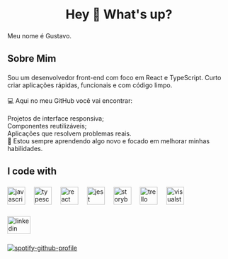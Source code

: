 <h1 align="center">Hey 👋 What's up?</h1>

###

<p align="left">Meu nome é Gustavo.</p>

###

<h2 align="left">Sobre Mim</h2>

###

<p align="left">Sou um desenvolvedor front-end com foco em React e TypeScript. Curto criar aplicações rápidas, funcionais e com código limpo.<br><br>💻 Aqui no meu GitHub você vai encontrar:<br><br>Projetos de interface responsiva;<br>Componentes reutilizáveis;<br>Aplicações que resolvem problemas reais.<br>🎯 Estou sempre aprendendo algo novo e focado em melhorar minhas habilidades.</p>

###

<h2 align="left">I code with</h2>

###

<div align="left">
  <img src="https://cdn.jsdelivr.net/gh/devicons/devicon/icons/javascript/javascript-original.svg" height="40" alt="javascript logo"  />
  <img width="12" />
  <img src="https://cdn.jsdelivr.net/gh/devicons/devicon/icons/typescript/typescript-original.svg" height="40" alt="typescript logo"  />
  <img width="12" />
  <img src="https://cdn.jsdelivr.net/gh/devicons/devicon/icons/react/react-original.svg" height="40" alt="react logo"  />
  <img width="12" />
  <img src="https://cdn.jsdelivr.net/gh/devicons/devicon/icons/jest/jest-plain.svg" height="40" alt="jest logo"  />
  <img width="12" />
  <img src="https://cdn.jsdelivr.net/gh/devicons/devicon/icons/storybook/storybook-original.svg" height="40" alt="storybook logo"  />
  <img width="12" />
  <img src="https://cdn.jsdelivr.net/gh/devicons/devicon/icons/trello/trello-plain.svg" height="40" alt="trello logo"  />
  <img width="12" />
  <img src="https://cdn.jsdelivr.net/gh/devicons/devicon/icons/visualstudio/visualstudio-plain.svg" height="40" alt="visualstudio logo"  />
</div>

###

<div align="left">
  <img src="https://raw.githubusercontent.com/maurodesouza/profile-readme-generator/master/src/assets/icons/social/linkedin/default.svg" width="52" height="40" alt="linkedin logo"  />
</div>

###

[![spotify-github-profile](https://spotify-github-profile.kittinanx.com/api/view?uid=gustavodalostoo&cover_image=true&theme=default&show_offline=false&background_color=121212&interchange=false)](https://github.com/kittinan/spotify-github-profile)
